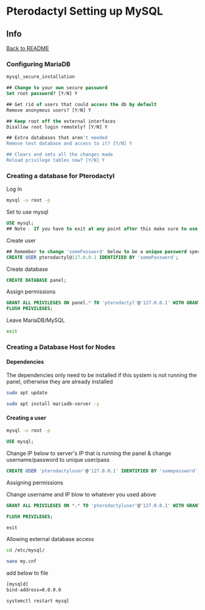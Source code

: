 # Pterodactyl Setting up MySQL

## Info

[Back to README](README.md)

### Configuring MariaDB

```sh
mysql_secure_installation
```

```sql
## Change to your own secure password
Set root password? [Y/N] Y

## Get rid of users that could access the db by default
Remove anonymous users? [Y/N] Y

## Keep root off the external interfaces
Disallow root login remotely? [Y/N] Y

## Extra databases that aren't needed
Remove test database and access to it? [Y/N] Y

## Clears and sets all the changes made
Reload privilege tables now? [Y/N] Y
```

### Creating a database for Pterodactyl

Log In

```sh
mysql -u root -p
```

Set to use mysql

```sql
USE mysql;
## Note - If you have to exit at any point after this make sure to use this command again
```

Create user

```sql
## Remember to change 'somePassword' below to be a unique password specific to this account.
CREATE USER pterodactyl@127.0.0.1 IDENTIFIED BY 'somePassword';
```

Create database

```sql
CREATE DATABASE panel;
```

Assign permissions

```sql
GRANT ALL PRIVILEGES ON panel.* TO 'pterodactyl'@'127.0.0.1' WITH GRANT OPTION;
FLUSH PRIVILEGES;
```

Leave MariaDB/MySQL

```sh
exit
```

### Creating a Database Host for Nodes

#### Dependencies

The dependencies only need to be installed if this system is not running the panel, otherwise they are already installed

```sh
sudo apt update
```

```sh
sudo apt install mariadb-server -y
```

#### Creating a user

```sh
mysql -u root -p
```

```sql
USE mysql;
```

Change IP below to server's IP that is running the panel & change username/password to unique user/pass

```sql
CREATE USER 'pterodactyluser'@'127.0.0.1' IDENTIFIED BY 'somepassword';
```

Assigning permissions

Change username and IP blow to whatever you used above

```sql
GRANT ALL PRIVILEGES ON *.* TO 'pterodactyluser'@'127.0.0.1' WITH GRANT OPTION;
```

```sql
FLUSH PRIVILEGES;
```

```sql
exit
```

Allowing external database access

```sh
cd /etc/mysql/
```

```sh
nano my.cnf
```

add below to file

```sh
[mysqld]
bind-address=0.0.0.0
```

```sh
systemctl restart mysql
```